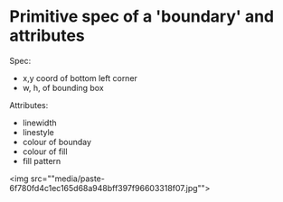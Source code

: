 # Primitive spec of a 'boundary' and attributes
Spec:<br><ul><li>x,y coord of bottom left corner</li><li>w, h, of bounding box</li></ul>Attributes:<br><ul><li>linewidth</li><li>linestyle</li><li>colour of bounday</li><li>colour of fill</li><li>fill pattern</li></ul><img src=""media/paste-6f780fd4c1ec165d68a948bff397f96603318f07.jpg""><br>
